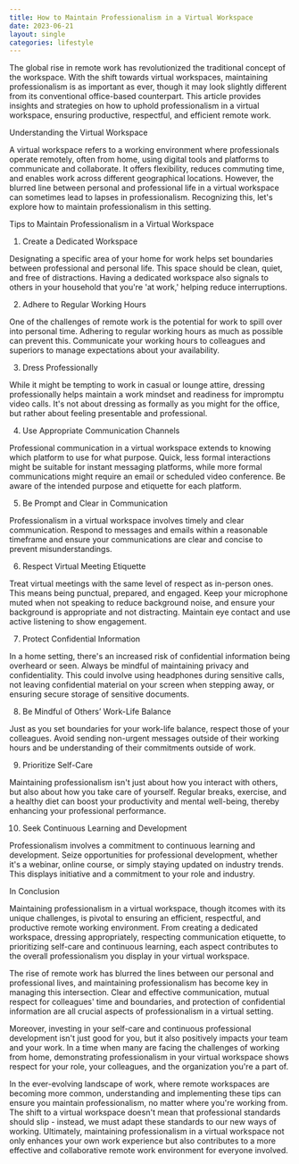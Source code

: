 ```yaml
---
title: How to Maintain Professionalism in a Virtual Workspace
date: 2023-06-21
layout: single
categories: lifestyle
---
```

The global rise in remote work has revolutionized the traditional concept of the workspace. With the shift towards virtual workspaces, maintaining professionalism is as important as ever, though it may look slightly different from its conventional office-based counterpart. This article provides insights and strategies on how to uphold professionalism in a virtual workspace, ensuring productive, respectful, and efficient remote work.

Understanding the Virtual Workspace

A virtual workspace refers to a working environment where professionals operate remotely, often from home, using digital tools and platforms to communicate and collaborate. It offers flexibility, reduces commuting time, and enables work across different geographical locations. However, the blurred line between personal and professional life in a virtual workspace can sometimes lead to lapses in professionalism. Recognizing this, let's explore how to maintain professionalism in this setting.

Tips to Maintain Professionalism in a Virtual Workspace

1. Create a Dedicated Workspace

Designating a specific area of your home for work helps set boundaries between professional and personal life. This space should be clean, quiet, and free of distractions. Having a dedicated workspace also signals to others in your household that you're 'at work,' helping reduce interruptions.

2. Adhere to Regular Working Hours

One of the challenges of remote work is the potential for work to spill over into personal time. Adhering to regular working hours as much as possible can prevent this. Communicate your working hours to colleagues and superiors to manage expectations about your availability.

3. Dress Professionally

While it might be tempting to work in casual or lounge attire, dressing professionally helps maintain a work mindset and readiness for impromptu video calls. It's not about dressing as formally as you might for the office, but rather about feeling presentable and professional.

4. Use Appropriate Communication Channels

Professional communication in a virtual workspace extends to knowing which platform to use for what purpose. Quick, less formal interactions might be suitable for instant messaging platforms, while more formal communications might require an email or scheduled video conference. Be aware of the intended purpose and etiquette for each platform.

5. Be Prompt and Clear in Communication

Professionalism in a virtual workspace involves timely and clear communication. Respond to messages and emails within a reasonable timeframe and ensure your communications are clear and concise to prevent misunderstandings.

6. Respect Virtual Meeting Etiquette

Treat virtual meetings with the same level of respect as in-person ones. This means being punctual, prepared, and engaged. Keep your microphone muted when not speaking to reduce background noise, and ensure your background is appropriate and not distracting. Maintain eye contact and use active listening to show engagement.

7. Protect Confidential Information

In a home setting, there's an increased risk of confidential information being overheard or seen. Always be mindful of maintaining privacy and confidentiality. This could involve using headphones during sensitive calls, not leaving confidential material on your screen when stepping away, or ensuring secure storage of sensitive documents.

8. Be Mindful of Others’ Work-Life Balance

Just as you set boundaries for your work-life balance, respect those of your colleagues. Avoid sending non-urgent messages outside of their working hours and be understanding of their commitments outside of work.

9. Prioritize Self-Care

Maintaining professionalism isn't just about how you interact with others, but also about how you take care of yourself. Regular breaks, exercise, and a healthy diet can boost your productivity and mental well-being, thereby enhancing your professional performance.

10. Seek Continuous Learning and Development

Professionalism involves a commitment to continuous learning and development. Seize opportunities for professional development, whether it's a webinar, online course, or simply staying updated on industry trends. This displays initiative and a commitment to your role and industry.

In Conclusion

Maintaining professionalism in a virtual workspace, though itcomes with its unique challenges, is pivotal to ensuring an efficient, respectful, and productive remote working environment. From creating a dedicated workspace, dressing appropriately, respecting communication etiquette, to prioritizing self-care and continuous learning, each aspect contributes to the overall professionalism you display in your virtual workspace.

The rise of remote work has blurred the lines between our personal and professional lives, and maintaining professionalism has become key in managing this intersection. Clear and effective communication, mutual respect for colleagues' time and boundaries, and protection of confidential information are all crucial aspects of professionalism in a virtual setting.

Moreover, investing in your self-care and continuous professional development isn't just good for you, but it also positively impacts your team and your work. In a time when many are facing the challenges of working from home, demonstrating professionalism in your virtual workspace shows respect for your role, your colleagues, and the organization you're a part of.

In the ever-evolving landscape of work, where remote workspaces are becoming more common, understanding and implementing these tips can ensure you maintain professionalism, no matter where you're working from. The shift to a virtual workspace doesn't mean that professional standards should slip - instead, we must adapt these standards to our new ways of working. Ultimately, maintaining professionalism in a virtual workspace not only enhances your own work experience but also contributes to a more effective and collaborative remote work environment for everyone involved.